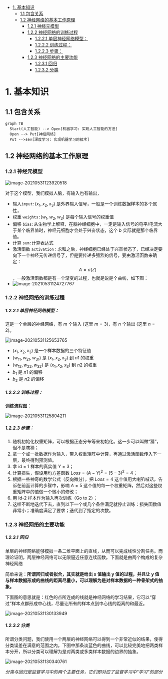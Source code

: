 <!-- @import "[TOC]" {cmd="toc" depthFrom=1 depthTo=6 orderedList=false} -->

<!-- code_chunk_output -->

- [1. 基本知识](#1-基本知识)
  - [1.1 包含关系](#11-包含关系)
  - [1.2 神经网络的基本工作原理](#12-神经网络的基本工作原理)
    - [1.2.1 神经元模型](#121-神经元模型)
    - [1.2.2 神经网络的训练过程](#122-神经网络的训练过程)
      - [1.2.2.1 单层神经网络模型：](#1221-单层神经网络模型)
      - [1.2.2.2 训练过程：](#1222-训练过程)
      - [1.2.2.3 步骤：](#1223-步骤)
    - [1.2.3 神经网络的主要功能](#123-神经网络的主要功能)
      - [1.2.3.1 回归](#1231-回归)
      - [1.2.3.2 分类](#1232-分类)

<!-- /code_chunk_output -->

# 1. 基本知识

## 1.1 包含关系

```mermaid
graph TB
  Start(人工智能) --> Open[机器学习: 实现人工智能的方法]
  Open --> Put[神经网络]
  Put -->sev[深度学习: 实现机器学习的技术]
```

## 1.2 神经网络的基本工作原理

### 1.2.1 神经元模型

![image-20210531123920518](E:/md%E6%96%87%E4%BB%B6/md%E6%96%87%E4%BB%B6%E5%9B%BE%E7%89%87/image-20210531123920518.png)

对于这个模型，我们模拟人脑，有输入也有输出，

- 输入`imput:`$(x_1,x_2,x_3)$ 是外界输入信号，一般是一个训练数据样本的多个属性，
- 权重 `weights:`$(w_1,w_2,w_3)$ 是每个输入信号的权重值
- 偏移 `bias:`从生物学上解释，在脑神经细胞中，一定是输入信号的电平/电流大于某个临界值时，神经元细胞才会处于兴奋状态，这个 $b$ 实际就是那个临界值。
- 计算 `sum:`计算表达式
- 激活函数 `activation：`求和之后，神经细胞已经处于兴奋状态了，已经决定要向下一个神经元传递信号了，但是要传递多强烈的信号，要由激活函数来确定：$$A=\sigma{(Z)}$$，一般激活函数都是有一个渐变的过程，也就是说是个曲线，如下图：
- ![image-20210531124727767](E:/md%E6%96%87%E4%BB%B6/md%E6%96%87%E4%BB%B6%E5%9B%BE%E7%89%87/image-20210531124727767.png)

### 1.2.2 神经网络的训练过程

##### 1.2.2.1 单层神经网络模型：

这是一个单层的神经网络，有 $m$ 个输入 (这里 $m=3$)，有 $n$ 个输出 (这里 $n=2$)。

![image-20210531125653765](E:/md%E6%96%87%E4%BB%B6/md%E6%96%87%E4%BB%B6%E5%9B%BE%E7%89%87/image-20210531125653765.png)

- $(x_1,x_2,x_3)$ 是一个样本数据的三个特征值
- $(w_{11},w_{21},w_{31})$ 是 $(x_1,x_2,x_3)$ 到 $n1$ 的权重
- $(w_{12},w_{22},w_{32})$ 是 $(x_1,x_2,x_3)$ 到 $n2$ 的权重
- $b_1$ 是 $n1$ 的偏移
- $b_2$ 是 $n2$ 的偏移

##### 1.2.2.2 训练过程：

**训练流程图**：

![image-20210531125804211](E:/md%E6%96%87%E4%BB%B6/md%E6%96%87%E4%BB%B6%E5%9B%BE%E7%89%87/image-20210531125804211.png)

##### 1.2.2.3 步骤：

1. 随机初始化权重矩阵，可以根据正态分布等来初始化。这一步可以叫做“猜”，但不是瞎猜；
2. 拿一个或一批数据作为输入，带入权重矩阵中计算，再通过激活函数传入下一层，最终得到预测值。
3. 拿 id = 1 样本的真实值 $Y=3$；
4. 计算损失，假设用均方差函数 $Loss = (A-Y)^2=(5-3)^2=4$；
5. 根据一些神奇的数学公式（反向微分），把 $Loss=4$ 这个值用大喇叭喊话，告诉在前面计算的步骤中，影响 $A=5$ 这个值的每一个权重矩阵，然后对这些权重矩阵中的值做一个微小的修改；
6. 用 Id-2 样本作为输入再次训练（Go to 2）；
7. 这样不断地迭代下去，直到以下一个或几个条件满足就停止训练：损失函数值非常小；准确度满足了要求；迭代到了指定的次数。

### 1.2.3 神经网络的主要功能

##### 1.2.3.1 回归

​ 单层的神经网络能够模拟一条二维平面上的直线，从而可以完成线性分割任务。而理论证明，两层神经网络可以无限逼近任意连续函数。下面就是由两个构成的复杂神经网络

简单来说：**所谓回归或者拟合，其实就是给出 x 值输出 y 值的过程，并且让 y 值与样本数据形成的曲线的距离尽量小，可以理解为是对样本数据的一种骨架式的抽象。**

下面图的意思就是：红色的点所连成的线就是神经网络的学习结果，它可以“穿过”样本点群形成中心线，尽量让所有的样本点到中心线的距离的和最近。

![image-20210531130133949](E:/md%E6%96%87%E4%BB%B6/md%E6%96%87%E4%BB%B6%E5%9B%BE%E7%89%87/image-20210531130133949.png)

##### 1.2.3.2 分类

所谓分类问题，我们使用一个两层的神经网络可以得到一个非常近似的结果，使得分类误差在满意的范围之内。下图中那条淡蓝色的曲线，可以比较完美地把两类样本分开，所以分类可以理解为是对两类或多类样本数据的边界的抽象。

![image-20210531130340761](E:/md%E6%96%87%E4%BB%B6/md%E6%96%87%E4%BB%B6%E5%9B%BE%E7%89%87/image-20210531130340761.png)

_分类与回归是监督学习中的两个主要任务，它们即对应了监督学习中“学习”的部分_
